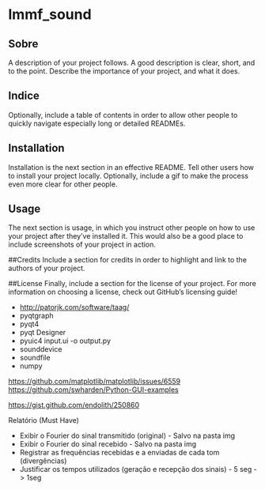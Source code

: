 # lmmf_sound

## Sobre
A description of your project follows. A good description is clear, short, and to the point. Describe the importance of your project, and what it does.

## Indice
Optionally, include a table of contents in order to allow other people to quickly navigate especially long or detailed READMEs.

## Installation
Installation is the next section in an effective README. Tell other users how to install your project locally. Optionally, include a gif to make the process even more clear for other people.

## Usage
The next section is usage, in which you instruct other people on how to use your project after they’ve installed it. This would also be a good place to include screenshots of your project in action.

##Credits
Include a section for credits in order to highlight and link to the authors of your project.

##License
Finally, include a section for the license of your project. For more information on choosing a license, check out GitHub’s licensing guide!

 - http://patorjk.com/software/taag/
 - pyqtgraph
 - pyqt4
 - pyqt Designer
 - pyuic4 input.ui -o output.py
 - sounddevice
 - soundfile
 - numpy

 https://github.com/matplotlib/matplotlib/issues/6559
 https://github.com/swharden/Python-GUI-examples

 https://gist.github.com/endolith/250860

Relatório (Must Have)
- Exibir o Fourier do sinal transmitido (original) - Salvo na pasta img
- Exibir o Fourier do sinal recebido - Salvo na pasta img
- Registrar as frequências recebidas e a enviadas de cada tom (divergências)
- Justificar os tempos utilizados (geração e recepção dos sinais) - 5 seg -> 1seg